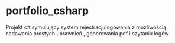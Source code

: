 # portfolio_csharp
Projekt c# symulujący system rejestracji/logowania z możliwością nadawania prostych uprawnień , generowania pdf i czytaniu logów 
